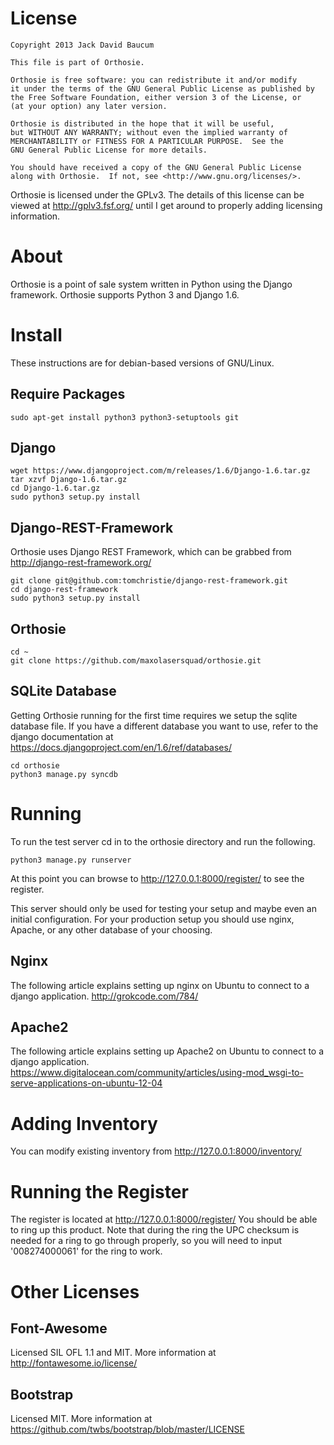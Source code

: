 License
=======

    Copyright 2013 Jack David Baucum

    This file is part of Orthosie.

    Orthosie is free software: you can redistribute it and/or modify
    it under the terms of the GNU General Public License as published by
    the Free Software Foundation, either version 3 of the License, or
    (at your option) any later version.

    Orthosie is distributed in the hope that it will be useful,
    but WITHOUT ANY WARRANTY; without even the implied warranty of
    MERCHANTABILITY or FITNESS FOR A PARTICULAR PURPOSE.  See the
    GNU General Public License for more details.

    You should have received a copy of the GNU General Public License
    along with Orthosie.  If not, see <http://www.gnu.org/licenses/>.

Orthosie is licensed under the GPLv3. The details of this license can be viewed at http://gplv3.fsf.org/ until I get around to properly adding licensing information.

About
=====
Orthosie is a point of sale system written in Python using the Django framework.
Orthosie supports Python 3 and Django 1.6.

Install
=======
These instructions are for debian-based versions of GNU/Linux.

Require Packages
----------------
    sudo apt-get install python3 python3-setuptools git 

Django
------
    wget https://www.djangoproject.com/m/releases/1.6/Django-1.6.tar.gz
    tar xzvf Django-1.6.tar.gz
    cd Django-1.6.tar.gz
    sudo python3 setup.py install

Django-REST-Framework
---------------------
Orthosie uses Django REST Framework, which can be grabbed from http://django-rest-framework.org/

    git clone git@github.com:tomchristie/django-rest-framework.git
    cd django-rest-framework
    sudo python3 setup.py install

Orthosie
--------
    cd ~
    git clone https://github.com/maxolasersquad/orthosie.git

SQLite Database
---------------
Getting Orthosie running for the first time requires we setup the sqlite database file.
If you have a different database you want to use, refer to the django documentation at https://docs.djangoproject.com/en/1.6/ref/databases/

    cd orthosie
    python3 manage.py syncdb

Running
=======
To run the test server cd in to the orthosie directory and run the following.

    python3 manage.py runserver

At this point you can browse to http://127.0.0.1:8000/register/ to see the register.

This server should only be used for testing your setup and maybe even an initial configuration. For your production setup you should use nginx, Apache, or any other database of your choosing.

Nginx
-----
The following article explains setting up nginx on Ubuntu to connect to a django application.
http://grokcode.com/784/

Apache2
-------
The following article explains setting up Apache2 on Ubuntu to connect to a django application.
https://www.digitalocean.com/community/articles/using-mod_wsgi-to-serve-applications-on-ubuntu-12-04

Adding Inventory
================
You can modify existing inventory from http://127.0.0.1:8000/inventory/

Running the Register
====================
The register is located at http://127.0.0.1:8000/register/
You should be able to ring up this product. Note that during the ring the UPC checksum is needed for a ring to go through properly, so you will need to input '008274000061' for the ring to work.

Other Licenses
==============

## Font-Awesome
Licensed SIL OFL 1.1 and MIT. More information at http://fontawesome.io/license/

## Bootstrap
Licensed MIT. More information at https://github.com/twbs/bootstrap/blob/master/LICENSE
